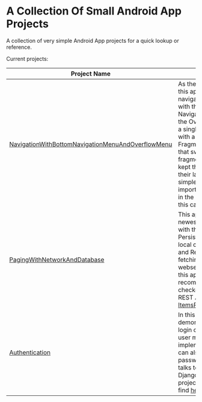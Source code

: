 # A Collection Of Small Android App Projects

A collection of very simple Android App projects for a quick lookup or reference.

Current projects:

| Project Name | Description |
|--------------|-------------|
|[NavigationWithBottomNavigationMenuAndOverflowMenu](https://github.com/CelikAbdullah/collection-of-small-android-app-projects/tree/main/NavigationWithBottomNavigationMenuAndOverflowMenu)| As the name implies, in this app I set up the navigation controller with the Bottom Navigation Menu and the Overflow Menu. It is a single-activity app with a FragmentContainerView that swaps the fragments in and out. I kept the fragments and their layouts very simple since the most important stuff is done in the MainActivity in this case.|
|[PagingWithNetworkAndDatabase](https://github.com/CelikAbdullah/collection-of-small-android-app-projects/tree/main/PagingWithNetworkAndDatabase) | This app showcases the newest Paging Library with the Room Persistence Library (for local caching of items) and Retrofit (for fetching items from a webservice). To use this app, I also recommend to checkout my Django REST API project called [ItemsRestApi](https://github.com/CelikAbdullah/collection-of-small-django-rest-api-projects/tree/main/ItemsRestApi).|
|[Authentication](https://github.com/CelikAbdullah/collection-of-small-android-app-projects/tree/main/Authentication) | In this app, I demonstrate how a login or registration of a user might be implemented. The user can also change the password. This client talks to one of my Django REST API projects which you can find [here](https://github.com/CelikAbdullah/collection-of-small-django-rest-api-projects/tree/main/AuthenticationRestApi)|
